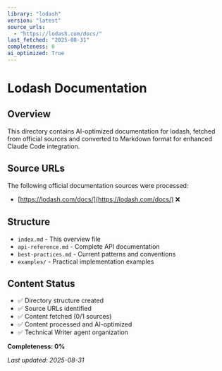 ```yaml
---
library: "lodash"
version: "latest"
source_urls:
  - "https://lodash.com/docs/"
last_fetched: "2025-08-31"
completeness: 0
ai_optimized: True
---
```


# Lodash Documentation

## Overview

This directory contains AI-optimized documentation for lodash, fetched from official sources and converted to Markdown format for enhanced Claude Code integration.

## Source URLs

The following official documentation sources were processed:

- [https://lodash.com/docs/](https://lodash.com/docs/) ❌

## Structure

- `index.md` - This overview file
- `api-reference.md` - Complete API documentation
- `best-practices.md` - Current patterns and conventions  
- `examples/` - Practical implementation examples

## Content Status

- ✅ Directory structure created
- ✅ Source URLs identified  
- ✅ Content fetched (0/1 sources)
- ✅ Content processed and AI-optimized
- ✅ Technical Writer agent organization

**Completeness: 0%**

*Last updated: 2025-08-31*
